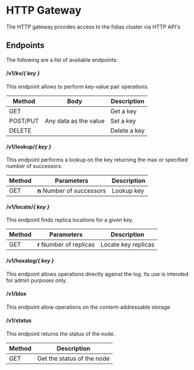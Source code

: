 # HTTP Gateway
The HTTP gateway provides access to the fidias cluster via HTTP API's

## Endpoints
The following are a list of available endpoints:

#### /v1/kv/*{ key }*
This endpoint allows to perform key-value pair operations.

| Method   | Body | Description |
|----------|------|-------------|
| GET      |      | Get a key |
| POST/PUT | Any data as the value | Set a key |
| DELETE   |      | Delete a key |

#### /v1/lookup/*{ key }*
This endpoint performs a lookup on the key returning the max or specified number of successors.

| Method   | Parameters | Description |
|----------|------------|-------------|
| GET      | **n** Number of successors | Lookup key |

#### /v1/locate/*{ key }*
This endpoint finds replica locations for a given key.

| Method   | Parameters | Description |
|----------|------------|-------------|
| GET      | **r** Number of replicas | Locate key replicas |

#### /v1/hexalog/*{ key }*
This endpoint allows operations directly against the log.  Its use is intended for admin purposes only.

#### /v1/blox
This endpoint allow operations on the content-addressable storage

#### /v1/status
This endpoint returns the status of the node.

| Method   | Description |
|----------|-------------|
| GET      | Get the status of the node |
